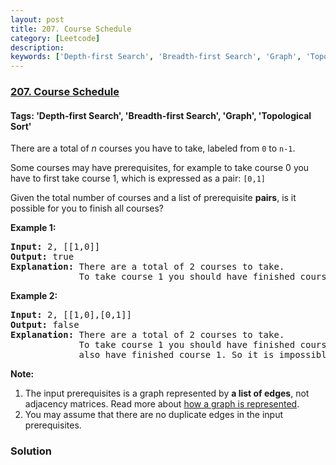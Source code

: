 ```yaml
---
layout: post
title: 207. Course Schedule
category: [Leetcode]
description: 
keywords: ['Depth-first Search', 'Breadth-first Search', 'Graph', 'Topological Sort', 'Leetcode', 'Medium']
---
```

### [207. Course Schedule](https://leetcode.com/problems/course-schedule)

#### Tags: 'Depth-first Search', 'Breadth-first Search', 'Graph', 'Topological Sort'

<div class="content__u3I1 question-content__JfgR"><div><p>There are a total of <i>n</i> courses you have to take, labeled from <code>0</code> to <code>n-1</code>.</p>
<p>Some courses may have prerequisites, for example to take course 0 you have to first take course 1, which is expressed as a pair: <code>[0,1]</code></p>
<p>Given the total number of courses and a list of prerequisite <b>pairs</b>, is it possible for you to finish all courses?</p>
<p><strong>Example 1:</strong></p>
<pre><strong>Input:</strong> 2, [[1,0]] 
<strong>Output: </strong>true
<strong>Explanation:</strong> There are a total of 2 courses to take. 
             To take course 1 you should have finished course 0. So it is possible.</pre>
<p><strong>Example 2:</strong></p>
<pre><strong>Input:</strong> 2, [[1,0],[0,1]]
<strong>Output: </strong>false
<strong>Explanation:</strong> There are a total of 2 courses to take. 
             To take course 1 you should have finished course 0, and to take course 0 you should
             also have finished course 1. So it is impossible.
</pre>
<p><b>Note:</b></p>
<ol>
<li>The input prerequisites is a graph represented by <b>a list of edges</b>, not adjacency matrices. Read more about <a href="https://www.khanacademy.org/computing/computer-science/algorithms/graph-representation/a/representing-graphs" target="_blank">how a graph is represented</a>.</li>
<li>You may assume that there are no duplicate edges in the input prerequisites.</li>
</ol>
</div></div>

### Solution

